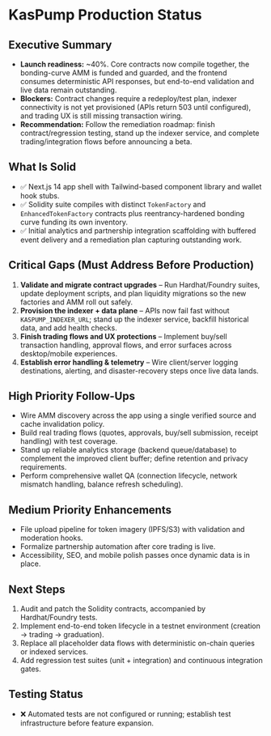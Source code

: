 # KasPump Production Status

## Executive Summary
- **Launch readiness:** ~40%. Core contracts now compile together, the bonding-curve AMM is funded and guarded, and the frontend consumes deterministic API responses, but end-to-end validation and live data remain outstanding.
- **Blockers:** Contract changes require a redeploy/test plan, indexer connectivity is not yet provisioned (APIs return 503 until configured), and trading UX is still missing transaction wiring.
- **Recommendation:** Follow the remediation roadmap: finish contract/regression testing, stand up the indexer service, and complete trading/integration flows before announcing a beta.

## What Is Solid
- ✅ Next.js 14 app shell with Tailwind-based component library and wallet hook stubs.
- ✅ Solidity suite compiles with distinct `TokenFactory` and `EnhancedTokenFactory` contracts plus reentrancy-hardened bonding curve funding its own inventory.
- ✅ Initial analytics and partnership integration scaffolding with buffered event delivery and a remediation plan capturing outstanding work.

## Critical Gaps (Must Address Before Production)
1. **Validate and migrate contract upgrades** – Run Hardhat/Foundry suites, update deployment scripts, and plan liquidity migrations so the new factories and AMM roll out safely.
2. **Provision the indexer + data plane** – APIs now fail fast without `KASPUMP_INDEXER_URL`; stand up the indexer service, backfill historical data, and add health checks.
3. **Finish trading flows and UX protections** – Implement buy/sell transaction handling, approval flows, and error surfaces across desktop/mobile experiences.
4. **Establish error handling & telemetry** – Wire client/server logging destinations, alerting, and disaster-recovery steps once live data lands.

## High Priority Follow-Ups
- Wire AMM discovery across the app using a single verified source and cache invalidation policy.
- Build real trading flows (quotes, approvals, buy/sell submission, receipt handling) with test coverage.
- Stand up reliable analytics storage (backend queue/database) to complement the improved client buffer; define retention and privacy requirements.
- Perform comprehensive wallet QA (connection lifecycle, network mismatch handling, balance refresh scheduling).

## Medium Priority Enhancements
- File upload pipeline for token imagery (IPFS/S3) with validation and moderation hooks.
- Formalize partnership automation after core trading is live.
- Accessibility, SEO, and mobile polish passes once dynamic data is in place.

## Next Steps
1. Audit and patch the Solidity contracts, accompanied by Hardhat/Foundry tests.
2. Implement end-to-end token lifecycle in a testnet environment (creation → trading → graduation).
3. Replace all placeholder data flows with deterministic on-chain queries or indexed services.
4. Add regression test suites (unit + integration) and continuous integration gates.

## Testing Status
- ❌ Automated tests are not configured or running; establish test infrastructure before feature expansion.
